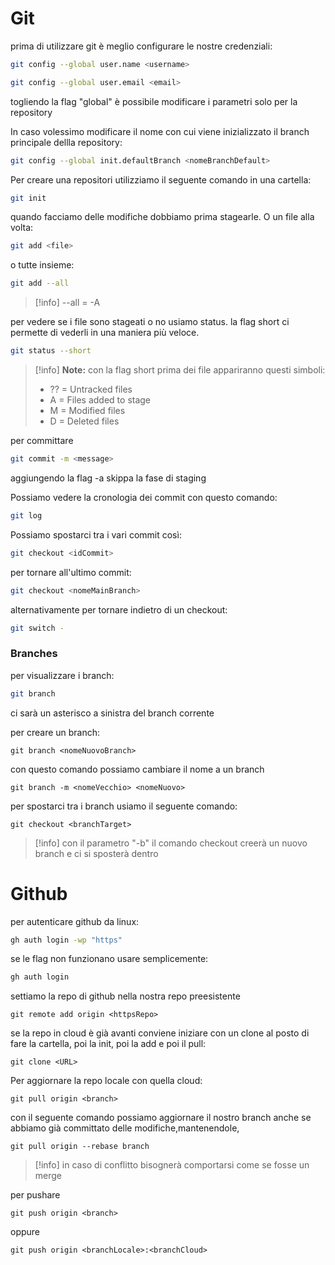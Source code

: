# Git


prima di utilizzare git è meglio configurare le nostre credenziali:
```sh
git config --global user.name <username>
```
```sh
git config --global user.email <email>
```
togliendo la flag "global" è possibile modificare i parametri solo per la repository 

In caso volessimo modificare il nome con cui viene inizializzato il branch principale dellla repository:
```sh
git config --global init.defaultBranch <nomeBranchDefault>
```


Per creare una repositori utilizziamo il seguente comando in una cartella:
```sh
git init
```

quando facciamo delle modifiche dobbiamo prima stagearle. 
O un file alla volta:
```sh
git add <file>
```
o tutte insieme:
```sh
git add --all
```

>[!info]
>--all = -A

per vedere se i file sono stageati o no usiamo status.
la flag short ci permette di vederli in una maniera più veloce.
```sh
git status --short
```
>[!info]
>**Note:** con la flag short prima dei file appariranno questi simboli:
>
>- ?? = Untracked files
>- A = Files added to stage
>- M = Modified files
>- D = Deleted files

per committare
```sh
git commit -m <message>
```
aggiungendo la flag -a skippa la fase di staging

Possiamo vedere la cronologia dei commit con questo comando:
```sh
git log
```
Possiamo spostarci tra i vari commit così:
```sh
git checkout <idCommit>
```
per tornare all'ultimo commit:
```sh
git checkout <nomeMainBranch>
```
alternativamente per tornare indietro di un checkout:
```sh
git switch -
```

### Branches
per visualizzare i branch:
```sh
git branch
```
ci sarà un asterisco a sinistra del branch corrente

per creare un branch:
```
git branch <nomeNuovoBranch>
```

con questo comando possiamo cambiare il nome a un branch
```
git branch -m <nomeVecchio> <nomeNuovo>
```

per spostarci tra i branch usiamo il seguente comando:
```
git checkout <branchTarget>
```
>[!info]
>con il parametro "-b" il comando checkout creerà un nuovo branch e ci si sposterà dentro 
# Github

per autenticare github da linux:
```sh
gh auth login -wp "https"
```
se le flag non funzionano usare semplicemente:
```sh
gh auth login
```


settiamo la repo di github nella nostra repo preesistente
```
git remote add origin <httpsRepo>
```

se la repo in cloud è già avanti conviene iniziare con un clone al posto di fare la cartella, poi la init, poi la add e poi il pull:
```
git clone <URL>
```

Per aggiornare la repo locale con quella cloud:
```
git pull origin <branch>
```

con il seguente comando possiamo aggiornare il nostro branch anche se abbiamo già committato delle modifiche,mantenendole, 
```
git pull origin --rebase branch
```
>[!info]
>in caso di conflitto bisognerà comportarsi come se fosse un merge

per pushare
```
git push origin <branch>
```
oppure
```
git push origin <branchLocale>:<branchCloud>
```